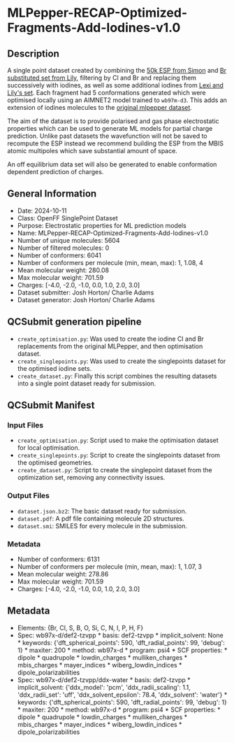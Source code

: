 # MLPepper-RECAP-Optimized-Fragments-Add-Iodines-v1.0

## Description

A single point dataset created by combining the [50k ESP from Simon](https://github.com/openforcefield/qca-dataset-submission/tree/master/submissions/2022-01-16-OpenFF-ESP-Fragment-Conformers-v1.0) and 
[Br substituted set from Lily](https://github.com/openforcefield/qca-dataset-submission/tree/master/submissions/2023-11-30-OpenFF-multi-Br-ESP-Fragment-Conformers-v1.1-single-point), filtering by Cl and Br and replacing them successively with iodines, as well as some additional iodines from [Lexi and Lily's set](https://github.com/openforcefield/qca-dataset-submission/tree/master/submissions/2024-09-10-OpenFF-Iodine-Fragment-Opt-v1.0).
Each fragment had 5 conformations generated which were optimised locally using an AIMNET2 model trained to `wb97m-d3`. 
This adds an extension of iodines molecules to the [original mlpepper dataset](https://github.com/openforcefield/qca-dataset-submission/tree/master/submissions/2024-07-26-MLPepper-RECAP-Optimized-Fragments-v1.0).

The aim of the dataset is to provide polarised and gas phase electrostatic properties which can be used to generate ML models 
for partial charge prediction. Unlike past datasets the wavefunction will not be saved to recompute the ESP instead we recommend building the ESP 
from the MBIS atomic multipoles which save substantial amount of space. 

An off equilibrium data set will also be generated to enable conformation dependent prediction of charges. 

## General Information


* Date: 2024-10-11
* Class: OpenFF SinglePoint Dataset
* Purpose: Electrostatic properties for ML prediction models 
* Name: MLPepper-RECAP-Optimized-Fragments-Add-Iodines-v1.0
* Number of unique molecules: 5604
* Number of filtered molecules: 0
* Number of conformers: 6041
* Number of conformers per molecule (min, mean, max): 1, 1.08, 4
* Mean molecular weight: 280.08
* Max molecular weight: 701.59
* Charges: [-4.0, -2.0, -1.0, 0.0, 1.0, 2.0, 3.0]
* Dataset submitter: Josh Horton/ Charlie Adams
* Dataset generator: Josh Horton/ Charlie Adams

## QCSubmit generation pipeline

- `create_optimisation.py`: Was used to create the iodine Cl and Br replacements from the original MLPepper, and 
then optimisation dataset.
- `create_singlepoints.py`: Was used to create the singlepoints dataset for the optimised iodine sets.
- `create_dataset.py`: Finally this script combines the resulting datasets into a single point dataset ready for submission.

## QCSubmit Manifest

### Input Files

- `create_optimisation.py`: Script used to make the optimisation dataset for local optimisation. 
- `create_singlepoints.py`: Script to create the singlepoints dataset from the optimised geometries.
- `create_dataset.py`: Script to create the singlepoint dataset from the optimization set, removing any connectivity issues. 

### Output Files
- `dataset.json.bz2`: The basic dataset ready for submission.
- `dataset.pdf`: A pdf file containing molecule 2D structures.
- `dataset.smi`: SMILES for every molecule in the submission.

### Metadata

* Number of conformers: 6131
* Number of conformers per molecule (min, mean, max): 1, 1.07, 3
* Mean molecular weight: 278.86
* Max molecular weight: 701.59
* Charges: [-4.0, -2.0, -1.0, 0.0, 1.0, 2.0, 3.0]
## Metadata
* Elements: {Br, Cl, S, B, O, Si, C, N, I, P, H, F}
* Spec: wb97x-d/def2-tzvpp
        * basis: def2-tzvpp
        * implicit_solvent: None
        * keywords: {'dft_spherical_points': 590, 'dft_radial_points': 99, 'debug': 1}
        * maxiter: 200
        * method: wb97x-d
        * program: psi4
        * SCF properties:
                * dipole
                * quadrupole
                * lowdin_charges
                * mulliken_charges
                * mbis_charges
                * mayer_indices
                * wiberg_lowdin_indices
                * dipole_polarizabilities
* Spec: wb97x-d/def2-tzvpp/ddx-water
        * basis: def2-tzvpp
        * implicit_solvent: {'ddx_model': 'pcm', 'ddx_radii_scaling': 1.1, 'ddx_radii_set': 'uff', 'ddx_solvent_epsilon': 78.4, 'ddx_solvent': 'water'}
        * keywords: {'dft_spherical_points': 590, 'dft_radial_points': 99, 'debug': 1}
        * maxiter: 200
        * method: wb97x-d
        * program: psi4
        * SCF properties:
                * dipole
                * quadrupole
                * lowdin_charges
                * mulliken_charges
                * mbis_charges
                * mayer_indices
                * wiberg_lowdin_indices
                * dipole_polarizabilities
